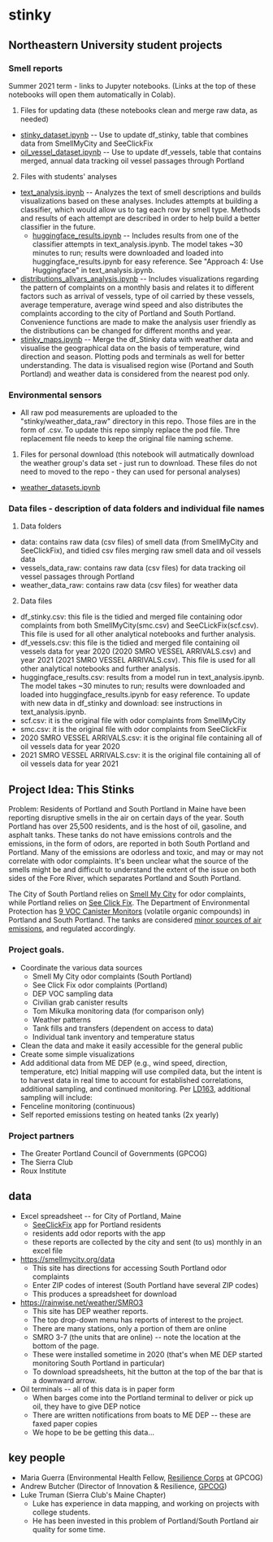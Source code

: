 # stinky

## Northeastern University student projects

### Smell reports

Summer 2021 term - links to Jupyter notebooks. (Links at the top of these notebooks will open them automatically in Colab).

1. Files for updating data (these notebooks clean and merge raw data, as needed)
* [stinky_dataset.ipynb](https://github.com/ds5110/stinky/blob/master/stinky_dataset.ipynb) -- Use to update df_stinky, table that combines data from SmellMyCity and SeeClickFix
* [oil_vessel_dataset.ipynb](https://github.com/ds5110/stinky/blob/master/oil_vessel_dataset.ipynb) -- Use to update df_vessels, table that contains merged, annual data tracking oil vessel passages through Portland

2. Files with students' analyses
* [text_analysis.ipynb](https://github.com/ds5110/stinky/blob/master/text_analysis.ipynb) -- Analyzes the text of smell descriptions and builds visualizations based on these analyses. Includes attempts at building a classifier, which would allow us to tag each row by smell type. Methods and results of each attempt are described in order to help build a better classifier in the future.
  * [huggingface_results.ipynb](https://github.com/ds5110/stinky/blob/master/huggingface_results.ipynb) -- Includes results from one of the classifier attempts in text_analysis.ipynb. The model takes ~30 minutes to run; results were downloaded and loaded into huggingface_results.ipynb for easy reference. See "Approach 4: Use Huggingface" in text_analysis.ipynb.
* [distributions_allvars_analysis.ipynb](https://github.com/ds5110/stinky/blob/master/distributions_allvars_analysis.ipynb) -- Includes visualizations regarding the pattern of complaints on a monthly basis and relates it to different factors such as arrival of vessels, type of oil carried by these vessels, average temperature, average wind speed and also distributes the complaints according to the city of Portland and South Portland. Convenience functions are made to make the analysis user friendly as the distributions can be changed for different months and year.
* [stinky_maps.ipynb](https://github.com/ds5110/stinky/blob/master/stinky_maps.ipynb) -- Merge the df_Stinky data with weather data and visualise the geographical data on the basis of temperature, wind direction and season. Plotting pods and terminals as well for better understanding. The data is visualised region wise (Portand and South Portland) and weather data is considered from the nearest pod only.

### Environmental sensors

* All raw pod measurements are uploaded to the "stinky/weather_data_raw" directory in this repo. Those files are in the form of .csv. To update this repo simply replace the pod file. Thre replacement file needs to keep the original file naming scheme.

1. Files for personal download (this notebook will autmatically download the weather group's data set - just run to download. These files do not need to moved to the repo - they can used for personal analyses)
* [weather_datasets.ipynb](https://github.com/ds5110/stinky/blob/master/weather_datasets.ipynb)

### Data files - description of data folders and individual file names

1. Data folders
* data: contains raw data (csv files) of smell data (from SmellMyCity and SeeClickFix), and tidied csv files merging raw smell data and oil vessels data
* vessels_data_raw: contains raw data (csv files) for data tracking oil vessel passages through Portland
* weather_data_raw: contains raw data (csv files) for weather data

2. Data files
* df_stinky.csv: this file is the tidied and merged file containing odor complaints from both SmellMyCity(smc.csv) and SeeCLickFix(scf.csv). This file is used for all other analytical notebooks and further analysis.
* df_vessels.csv: this file is the tidied and merged file containing oil vessels data for year 2020 (2020 SMRO VESSEL ARRIVALS.csv) and year 2021 (2021 SMRO VESSEL ARRIVALS.csv). This file is used for all other analytical notebooks and further analysis.
* huggingface_results.csv: results from a model run in text_analysis.ipynb. The model takes ~30 minutes to run; results were downloaded and loaded into huggingface_results.ipynb for easy reference. To update with new data in df_stinky and download: see instructions in text_analysis.ipynb.
* scf.csv: it is the original file with odor complaints from SmellMyCity
* smc.csv: it is the original file with odor complaints from SeeClickFix
* 2020 SMRO VESSEL ARRIVALS.csv: it is the original file containing all of oil vessels data for year 2020 
* 2021 SMRO VESSEL ARRIVALS.csv: it is the original file containing all of oil vessels data for year 2021

## Project Idea: This Stinks

Problem: Residents of Portland and South Portland in Maine have been reporting disruptive smells in the air 
on certain days of the year. 
South Portland has over 25,500 residents, and is the host of oil, gasoline, and asphalt tanks. 
These tanks do not have emissions controls and the emissions, in the form of odors, 
are reported in both South Portland and Portland. 
Many of the emissions are odorless and toxic, and may or may not correlate with odor complaints. 
It's been unclear what the source of the smells might be and difficult to understand the extent of the 
issue on both sides of the Fore River, which separates Portland and South Portland.

The City of South Portland relies on [Smell My City](https://smellmycity.org/) for odor complaints, 
while Portland relies on [See Click Fix](https://seeclickfix.com/portland_2).
The Department of Environmental Protection has 
[9 VOC Canister Monitors](https://www.maine.gov/dep/air/monitoring/spo-sampling-results.html)
(volatile organic compounds) in Portland and South Portland. 
The tanks are considered [minor sources of air emissions](https://www.maine.gov/dep/air/permits/minor.html),
and regulated accordingly.

### Project goals.

* Coordinate the various data sources
  * Smell My City odor complaints (South Portland)
  * See Click Fix odor complaints (Portland)
  * DEP VOC sampling data
  * Civilian grab canister results
  * Tom Mikulka monitoring data (for comparison only)
  * Weather patterns
  * Tank fills and transfers (dependent on access to data)
  * Individual tank inventory and temperature status
* Clean the data and make it easily accessible for the general public
* Create some simple visualizations
* Add additional data from ME DEP (e.g., wind speed, direction, temperature, etc)
Initial mapping will use compiled data, but the intent is to harvest data in real time to account 
for established correlations, additional sampling, and continued monitoring. 
Per [LD163](http://www.mainelegislature.org/legis/bills/getPDF.asp?paper=HP0119&item=2&snum=130), 
additional sampling will include: 
* Fenceline monitoring (continuous)
* Self reported emissions testing on heated tanks (2x yearly)

### Project partners

* The Greater Portland Council of Governments (GPCOG)
* The Sierra Club
* Roux Institute

## data

* Excel spreadsheet -- for City of Portland, Maine
  * [SeeClickFix](https://seeclickfix.com/portland_2) app for Portland residents
  * residents add odor reports with the app
  * these reports are collected by the city and sent (to us) monthly in an excel file
* https://smellmycity.org/data
  * This site has directions for accessing South Portland odor complaints
  * Enter ZIP codes of interest (South Portland have several ZIP codes) 
  * This produces a spreadsheet for download
* https://rainwise.net/weather/SMRO3
  * This site has DEP weather reports. 
  * The top drop-down menu has reports of interest to the project. 
  * There are many stations, only a portion of them are online
  * SMRO 3-7 (the units that are online) -- note the location at the bottom of the page. 
  * These were installed sometime in 2020 (that's when ME DEP started monitoring South Portland in particular)
  * To download spreadsheets, hit the button at the top of the bar that is a downward arrow.
* Oil terminals -- all of this data is in paper form
  * When barges come into the Portland terminal to deliver or pick up oil, they have to give DEP notice
  * There are written notifications from boats to ME DEP -- these are faxed paper copies
  * We hope to be be getting this data...

## key people

* Maria Guerra (Environmental Health Fellow, [Resilience Corps](https://www.gpcog.org/472/Resilience-Corps) at GPCOG)
* Andrew Butcher (Director of Innovation & Resilience, [GPCOG](https://www.gpcog.org))
* Luke Truman (Sierra Club's Maine Chapter)
  * Luke has experience in data mapping, and working on projects with college students.
  * He has been invested in this problem of Portland/South Portland air quality for some time.
